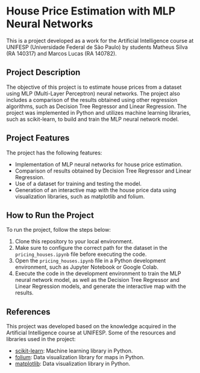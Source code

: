
# House Price Estimation with MLP Neural Networks

This is a project developed as a work for the Artificial Intelligence course at UNIFESP (Universidade Federal de São Paulo) by students Matheus Silva (RA 140317) and Marcos Lucas (RA 140782).

## Project Description

The objective of this project is to estimate house prices from a dataset using MLP (Multi-Layer Perceptron) neural networks. The project also includes a comparison of the results obtained using other regression algorithms, such as Decision Tree Regressor and Linear Regression. The project was implemented in Python and utilizes machine learning libraries, such as scikit-learn, to build and train the MLP neural network model.

## Project Features

The project has the following features:

- Implementation of MLP neural networks for house price estimation.
- Comparison of results obtained by Decision Tree Regressor and Linear Regression.
- Use of a dataset for training and testing the model.
- Generation of an interactive map with the house price data using visualization libraries, such as matplotlib and folium.

## How to Run the Project

To run the project, follow the steps below:

1. Clone this repository to your local environment.
2. Make sure to configure the correct path for the dataset in the `pricing_houses.ipynb` file before executing the code. 
3. Open the `pricing_houses.ipynb` file in a Python development environment, such as Jupyter Notebook or Google Colab.
4. Execute the code in the development environment to train the MLP neural network model, as well as the Decision Tree Regressor and Linear Regression models, and generate the interactive map with the results.

## References

This project was developed based on the knowledge acquired in the Artificial Intelligence course at UNIFESP. Some of the resources and libraries used in the project:

- [scikit-learn](https://scikit-learn.org/): Machine learning library in Python.
- [folium](https://python-visualization.github.io/folium/): Data visualization library for maps in Python.
- [matplotlib](https://matplotlib.org/): Data visualization library in Python.

